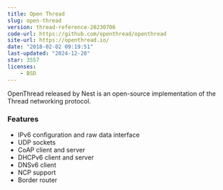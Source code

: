 ```yaml
---
title: Open Thread
slug: open-thread
version: thread-reference-20230706
code-url: https://github.com/openthread/openthread
site-url: https://openthread.io/
date: "2018-02-02 09:19:51"
last-updated: "2024-12-28"
star: 3557
licenses:
    - BSD
---
```

OpenThread released by Nest is an open-source implementation of the Thread networking protocol.

<!--more-->

### Features

- IPv6 configuration and raw data interface
- UDP sockets
- CoAP client and server
- DHCPv6 client and server
- DNSv6 client
- NCP support
- Border router

<!--github-projects-->